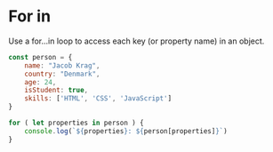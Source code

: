 # For in
Use a for...in loop to access each key (or property name) in an object. 

```javascript
const person = {
    name: "Jacob Krag",
    country: "Denmark",
    age: 24,
    isStudent: true,
    skills: ['HTML', 'CSS', 'JavaScript']
}

for ( let properties in person ) {
    console.log(`${properties}: ${person[properties]}`)
}


```